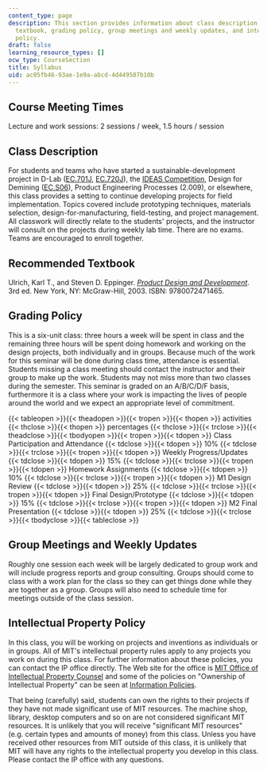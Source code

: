 ```yaml
---
content_type: page
description: This section provides information about class description, recommended
  textbook, grading policy, group meetings and weekly updates, and intellectual property
  policy.
draft: false
learning_resource_types: []
ocw_type: CourseSection
title: Syllabus
uid: ac05fb46-93ae-1e9a-abcd-4d449507b10b
---
```

## Course Meeting Times

Lecture and work sessions: 2 sessions / week, 1.5 hours / session

## Class Description

For students and teams who have started a sustainable-development project in D-Lab ([EC.701J](https://ocw.mit.edu/courses/ec-701j-d-lab-i-development-fall-2009/), [EC.720J](https://ocw.mit.edu/courses/ec-720j-d-lab-ii-design-spring-2010/)), the [IDEAS Competition](http://web.mit.edu/ideas/www/index.htm), Design for Demining ([EC.S06](https://ocw.mit.edu/courses/ec-s06-design-for-demining-spring-2007/)), Product Engineering Processes (2.009), or elsewhere, this class provides a setting to continue developing projects for field implementation. Topics covered include prototyping techniques, materials selection, design-for-manufacturing, field-testing, and project management. All classwork will directly relate to the students' projects, and the instructor will consult on the projects during weekly lab time. There are no exams. Teams are encouraged to enroll together.

## Recommended Textbook

Ulrich, Karl T., and Steven D. Eppinger. [*Product Design and Development*](http://www.ulrich-eppinger.net/). 3rd ed. New York, NY: McGraw-Hill, 2003. ISBN: 9780072471465.

## Grading Policy

This is a six-unit class: three hours a week will be spent in class and the remaining three hours will be spent doing homework and working on the design projects, both individually and in groups. Because much of the work for this seminar will be done during class time, attendance is essential. Students missing a class meeting should contact the instructor and their group to make up the work. Students may not miss more than two classes during the semester. This seminar is graded on an A/B/C/D/F basis, furthermore it is a class where your work is impacting the lives of people around the world and we expect an appropriate level of commitment.

{{< tableopen >}}{{< theadopen >}}{{< tropen >}}{{< thopen >}}
activities
{{< thclose >}}{{< thopen >}}
percentages
{{< thclose >}}{{< trclose >}}{{< theadclose >}}{{< tbodyopen >}}{{< tropen >}}{{< tdopen >}}
Class Participation and Attendance
{{< tdclose >}}{{< tdopen >}}
10%
{{< tdclose >}}{{< trclose >}}{{< tropen >}}{{< tdopen >}}
Weekly Progress/Updates
{{< tdclose >}}{{< tdopen >}}
15%
{{< tdclose >}}{{< trclose >}}{{< tropen >}}{{< tdopen >}}
Homework Assignments
{{< tdclose >}}{{< tdopen >}}
10%
{{< tdclose >}}{{< trclose >}}{{< tropen >}}{{< tdopen >}}
M1 Design Review
{{< tdclose >}}{{< tdopen >}}
25%
{{< tdclose >}}{{< trclose >}}{{< tropen >}}{{< tdopen >}}
Final Design/Prototype
{{< tdclose >}}{{< tdopen >}}
15%
{{< tdclose >}}{{< trclose >}}{{< tropen >}}{{< tdopen >}}
M2 Final Presentation
{{< tdclose >}}{{< tdopen >}}
25%
{{< tdclose >}}{{< trclose >}}{{< tbodyclose >}}{{< tableclose >}}

## Group Meetings and Weekly Updates

Roughly one session each week will be largely dedicated to group work and will include progress reports and group consulting. Groups should come to class with a work plan for the class so they can get things done while they are together as a group. Groups will also need to schedule time for meetings outside of the class session.

## Intellectual Property Policy

In this class, you will be working on projects and inventions as individuals or in groups. All of MIT's intellectual property rules apply to any projects you work on during this class. For further information about these policies, you can contact the IP office directly. The Web site for the office is [MIT Office of Intellectual Property Counsel](https://ogc.mit.edu/about/Our-History) and some of the policies on "Ownership of Intellectual Property" can be seen at [Information Policies](https://policies-procedures.mit.edu/information-policies/intellectual-property).

That being (carefully) said, students can own the rights to their projects if they have not made significant use of MIT resources. The machine shop, library, desktop computers and so on are not considered significant MIT resources. It is unlikely that you will receive "significant MIT resources" (e.g. certain types and amounts of money) from this class. Unless you have received other resources from MIT outside of this class, it is unlikely that MIT will have any rights to the intellectual property you develop in this class. Please contact the IP office with any questions.